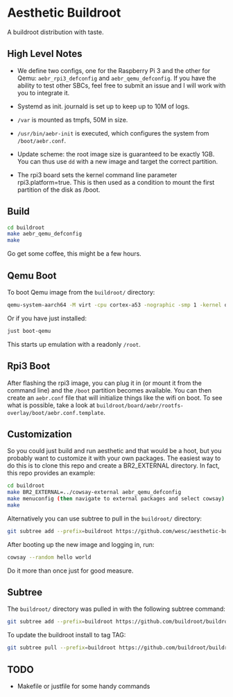 # Aesthetic Buildroot

A buildroot distribution with taste.

## High Level Notes

- We define two configs, one for the Raspberry Pi 3 and the other for
  Qemu: `aebr_rpi3_defconfig` and `aebr_qemu_defconfig`. If you have
  the ability to test other SBCs, feel free to submit an issue and I
  will work with you to integrate it.

- Systemd as init. journald is set up to keep up to 10M of logs.

- `/var` is mounted as tmpfs, 50M in size.

- `/usr/bin/aebr-init` is executed, which configures the system from
  `/boot/aebr.conf`.

- Update scheme: the root image size is guaranteed to be exactly
  1GB. You can thus use `dd` with a new image and target the correct
  partition.

- The rpi3 board sets the kernel command line parameter
  rpi3.platform=true. This is then used as a condition to mount the
  first partition of the disk as /boot.


## Build

```bash
cd buildroot
make aebr_qemu_defconfig
make
```

Go get some coffee, this might be a few hours.


## Qemu Boot

To boot Qemu image from the `buildroot/` directory:

```bash
qemu-system-aarch64 -M virt -cpu cortex-a53 -nographic -smp 1 -kernel output/images/Image -append "rootwait root=/dev/vda ro console=ttyAMA0" -netdev user,id=eth0 -device virtio-net-device,netdev=eth0 -drive file=output/images/rootfs.ext4,if=none,format=raw,id=hd0 -device virtio-blk-device,drive=hd0
```

Or if you have just installed:

```bash
just boot-qemu
```

This starts up emulation with a readonly `/root`.


## Rpi3 Boot

After flashing the rpi3 image, you can plug it in (or mount it from
the command line) and the `/boot` partition becomes available. You can
then create an `aebr.conf` file that will initialize things like the
wifi on boot. To see what is possible, take a look at
`buildroot/board/aebr/rootfs-overlay/boot/aebr.conf.template`.


## Customization

So you could just build and run aesthetic and that would be a hoot,
but you probably want to customize it with your own packages. The
easiest way to do this is to clone this repo and create a BR2_EXTERNAL
directory. In fact, this repo provides an example:

```bash
cd buildroot
make BR2_EXTERNAL=../cowsay-external aebr_qemu_defconfig
make menuconfig (then navigate to external packages and select cowsay)
make
```

Alternatively you can use subtree to pull in the `buildroot/` directory:

```bash
git subtree add --prefix=buildroot https://github.com/wesc/aesthetic-buildroot.git buildroot
```

After booting up the new image and logging in, run:

```bash
cowsay --random hello world
```

Do it more than once just for good measure.


## Subtree

The `buildroot/` directory was pulled in with the following subtree
command:

```bash
git subtree add --prefix=buildroot https://github.com/buildroot/buildroot.git 2025.02.5 --squash
```

To update the buildroot install to tag TAG:

```bash
git subtree pull --prefix=buildroot https://github.com/buildroot/buildroot.git TAG --squash
```


## TODO

- Makefile or justfile for some handy commands
